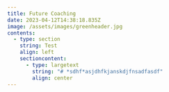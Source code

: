 ```yaml
---
title: Future Coaching
date: 2023-04-12T14:38:18.835Z
image: /assets/images/greenheader.jpg
contents:
  - type: section
    string: Test
    align: left
    sectioncontent:
      - type: largetext
        string: "# *sdhf*asjdhfkjanskdjfnsadfasdf"
        align: center
---
```

